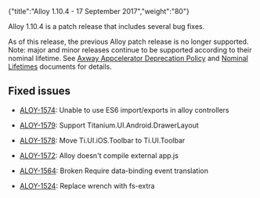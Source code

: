 {"title":"Alloy 1.10.4 - 17 September 2017","weight":"80"}

Alloy 1.10.4 is a patch release that includes several bug fixes.

As of this release, the previous Alloy patch release is no longer supported. Note: major and minor releases continue to be supported according to their nominal lifetime. See [Axway Appcelerator Deprecation Policy](/docs/appc/AMPLIFY_Appcelerator_Services_Overview/Axway_Appcelerator_Deprecation_Policy/) and [Nominal Lifetimes](/docs/appc/AMPLIFY_Appcelerator_Services_Overview/Axway_Appcelerator_Product_Lifecycle/#nominal-lifetimes) documents for details.

## Fixed issues

* [ALOY-1574](https://jira.appcelerator.org/browse/ALOY-1574): Unable to use ES6 import/exports in alloy controllers

* [ALOY-1579](https://jira.appcelerator.org/browse/ALOY-1579): Support Titanium.UI.Android.DrawerLayout

* [ALOY-1578](https://jira.appcelerator.org/browse/ALOY-1578): Move Ti.UI.iOS.Toolbar to Ti.UI.Toolbar

* [ALOY-1572](https://jira.appcelerator.org/browse/ALOY-1572): Alloy doesn't compile external app.js

* [ALOY-1564](https://jira.appcelerator.org/browse/ALOY-1564): Broken Require data-binding event translation

* [ALOY-1524](https://jira.appcelerator.org/browse/ALOY-1524): Replace wrench with fs-extra
